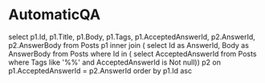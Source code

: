 # AutomaticQA
select p1.Id, p1.Title, p1.Body, p1.Tags, p1.AcceptedAnswerId, p2.AnswerId, p2.AnswerBody from Posts p1
inner join (
select Id as AnswerId, Body as AnswerBody from Posts 
where Id in (
  select AcceptedAnswerId from Posts
  where Tags like '%<python>%' and AcceptedAnswerId is Not null)) p2
on p1.AcceptedAnswerId = p2.AnswerId
order by p1.Id asc
